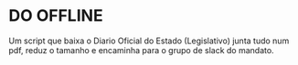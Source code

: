 # DO OFFLINE

Um script que baixa o Diario Oficial do Estado (Legislativo) junta tudo num pdf, reduz o tamanho e encaminha para o grupo de slack do mandato.

